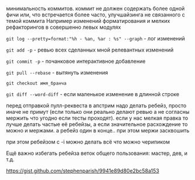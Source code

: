 минимальность коммитов. коммит не должен содержать более одной фичи или, 
что встречается более часто, улучшайзинга не связанного с темой коммита
Например изменений форматирования и мелких рефакторингов в совершенно левых модулях
 
 `git log --pretty=format:"%h - %an, %ar : %s" --graph` - лог изменений
 
 `git add -p` - ревью всех сделанных мной релевантных изменений
 
 `git commit -p` - почанковое интерактивное добавление
 
 `git pull --rebase` - вытянуть изменения
 
 `git checkout имя_бранча` 
 
 `git diff --word-diff` - если маленькое изменение в длинной строке

перед отправкой пулл-реквеста в апстрим надо делать ребейз, просто иначе не примут (если только они реально делают ревью а не согласны мержить что угодно если тесты проходят).
если у нас мелкая правка то лучше делать частые её ребейзы, а если значительное расхождение то можно и мержами.
а ребейз один в конце.. при этом мержи засквошить

при этом ребейзом с -i можно делать всё что можно черипиком

Ещё важно избегать ребейза веток общего пользования: мастер, дев, и т.д.

https://gist.github.com/stephenparish/9941e89d80e2bc58a153
